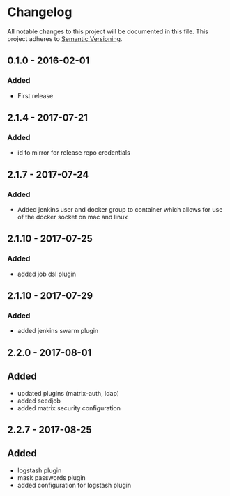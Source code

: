 # Changelog

All notable changes to this project will be documented in this file.
This project adheres to [Semantic Versioning](http://semver.org/).

## 0.1.0 - 2016-02-01
### Added
- First release

## 2.1.4 - 2017-07-21
### Added
- id to mirror for release repo credentials

## 2.1.7 - 2017-07-24
### Added
- Added jenkins user and docker group to container which allows for use of the docker socket on mac and linux

## 2.1.10 - 2017-07-25
### Added
- added job dsl plugin

## 2.1.10 - 2017-07-29
### Added
- added jenkins swarm plugin

## 2.2.0 - 2017-08-01
## Added
- updated plugins (matrix-auth, ldap)
- added seedjob
- added matrix security configuration

## 2.2.7 - 2017-08-25
## Added
- logstash plugin
- mask passwords plugin
- added configuration for logstash plugin
